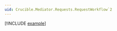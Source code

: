 ```yaml
---
uid: Crucible.Mediator.Requests.RequestWorkflow`2
---
```


[!INCLUDE [example](../Fragments/workflow-wip-disclaimer.md)]
